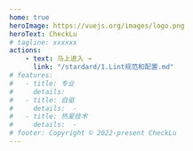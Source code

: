 ```yaml
---
home: true
heroImage: https://vuejs.org/images/logo.png
heroText: CheckLu
# tagline: xxxxxx
actions:
    - text: 马上进入 →
      link: "/stardard/1.Lint规范和配置.md"
# features:
#   - title: 专业
#     details:
#   - title: 自驱
#     details:  -
#   - title: 热爱技术
#     details:  -
# footer: Copyright © 2022-present CheckLu
---
```

